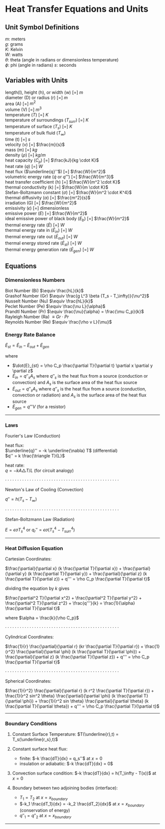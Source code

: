 # Heat Transfer Equations and Units

## Unit Symbol Definitions  
$m$: meters  
$g$: grams  
$K$: Kelvin  
$W$: watts  
$\theta$: theta (angle in radians or dimensionless temperature)  
$\phi$: phi (angle in radians)
$s$: seconds  

## Variables with Units  
length(l), height (h), or width (w) [=] $m$  
diameter (D) or radius (r) [=] $m$  
area (A) [=] ${m^2}$  
volume (V) [=] $m^3$   
temperature ($T$) [=] $K$  
temperature of surroundings ($T_{surr}$) [=] $K$  
temperature of surface ($T_s$) [=] $K$  
temperature of bulk fluid ($T_\infty$)  
time (t) [=] $s$  
velocity (v) [=] $\frac{m}{s}$  
mass (m) [=] $kg$    
density ($\rho$) [=] $kg/m$  
heat capacity ($C_p$) [=] $\frac{kJ}{kg \cdot K}$   
heat rate ($q$) [=] $W$  
heat flux ($\underline{q}''$) [=] $\frac{W}{m^2}$  
volumetric energy rate ($\dot{q}$ or $q'''$) [=] $\frac{W}{m^3}$  
heat transfer coefficient (h) [=] $\frac{W}{m^2 \cdot K}$   
thermal conductivity (k) [=] $\frac{W}{m \cdot K}$    
Stefan-Boltzmann constant ($\sigma$) [=] $\frac{W}{m^2 \cdot K^4}$  
thermal diffusivity ($\alpha$) [=] $\frac{m^2}{s}$  
irradiation (G) [=] $\frac{W}{m^2}$    
emissivity ($\epsilon$) [=] dimensionless  
emissive power ($E$) [=] $\frac{W}{m^2}$  
ideal emissive power of black body ($E_b$) [=] $\frac{W}{m^2}$  
thermal energy rate ($\dot{E}$) [=] $W$  
thermal energy rate in ($\dot{E}_{in}$) [=] $W$  
thermal energy rate out ($\dot{E}_{out}$) [=] $W$  
thermal energy stored rate ($\dot{E}_{st}$) [=] $W$  
thermal energy generation rate ($\dot{E}_{gen}$) [=] $W$    

## Equations

### Dimensionless Numbers

Biot Number (Bi) $\equiv \frac{hL}{k}$  
Grashof Number (Gr) $\equiv \frac{g L^3 \beta (T_s - T_\infty)}{\nu^2}$  
Nusselt Number (Nu) $\equiv \frac{hL}{k}$  
Peclet Number (Pe) $\equiv \frac{\nu L}{\alpha}$  
Prandtl Number (Pr) $\equiv \frac{\nu}{\alpha} = \frac{\mu C_p}{k}$  
Rayleigh Number (Ra) $\equiv Gr \cdot Pr$  
Reynolds Number (Re) $\equiv \frac{\rho v L}{\mu}$


### Energy Rate Balance

$\dot{E}_{st} = \dot{E}_{in} - \dot{E}_{out} + \dot{E}_{gen}$  

where  
- $\dot{E}_{st} = \rho C_p \frac{\partial T}{\partial t} \partial x \partial y \partial z$  
- $\dot{E}_{in} = q''_s A_s$ where $q''_s$ is the heat flux from a source (conduction or convection) and $A_s$ is the surface area of the heat flux source   
- $\dot{E}_{out} = q''_s A_s$ where $q''_s$ is the heat flux from a source (conduction, convection or radiation) and $A_s$ is the surface area of the heat flux source  
- $\dot{E}_{gen} = q'''V$ (for a resistor)

-----------------------------
### Laws


Fourier's Law (Conduction) 

heat flux:   
$\underline{q}'' = -k \underline{\nabla} T$ (differential)  
$q'' = k \frac{\triangle T}{L}$ 
 
heat rate:  
$q = -k A\triangle T /L$ (for circuit analogy)  

$\cdot \cdot \cdot \cdot \cdot \cdot \cdot \cdot \cdot \cdot \cdot \cdot \cdot \cdot \cdot \cdot \cdot \cdot \cdot \cdot \cdot \cdot \cdot \cdot \cdot \cdot \cdot \cdot \cdot \cdot \cdot \cdot \cdot \cdot \cdot \cdot \cdot \cdot \cdot \cdot \cdot \cdot \cdot \cdot \cdot \cdot \cdot$

Newton's Law of Cooling (Convection) 

$q'' = h(T_s - T_\infty)$  

$\cdot \cdot \cdot \cdot \cdot \cdot \cdot \cdot \cdot \cdot \cdot \cdot \cdot \cdot \cdot \cdot \cdot \cdot \cdot \cdot \cdot \cdot \cdot \cdot \cdot \cdot \cdot \cdot \cdot \cdot \cdot \cdot \cdot \cdot \cdot \cdot \cdot \cdot \cdot \cdot \cdot \cdot \cdot \cdot \cdot \cdot \cdot$

Stefan-Boltzmann Law (Radiation)  

$E = \epsilon \sigma T_s^4$ or $q_r'' = \epsilon \sigma (T_s^4 - T_{surr}^4)$

-----------------

### Heat Diffusion Equation  

Cartesian Coordinates:  

$\frac{\partial}{\partial x} (k \frac{\partial T}{\partial x}) + \frac{\partial}{\partial y} (k \frac{\partial T}{\partial y}) + \frac{\partial}{\partial z} (k \frac{\partial T}{\partial z}) + q''' = \rho C_p \frac{\partial T}{\partial t}$  

dividing the equation by $k$ gives  

$\frac{\partial^2 T}{\partial x^2} + \frac{\partial^2 T}{\partial y^2} + \frac{\partial^2 T}{\partial z^2} + \frac{q'''}{k} = \frac{1}{\alpha} \frac{\partial T}{\partial t}$  

where $\alpha = \frac{k}{\rho C_p}$  

$\cdot \cdot \cdot \cdot \cdot \cdot \cdot \cdot \cdot \cdot \cdot \cdot \cdot \cdot \cdot \cdot \cdot \cdot \cdot \cdot \cdot \cdot \cdot \cdot \cdot \cdot \cdot \cdot \cdot \cdot \cdot \cdot \cdot \cdot \cdot \cdot \cdot \cdot \cdot \cdot \cdot \cdot \cdot \cdot \cdot \cdot \cdot$

Cylindrical Coordinates:  

$\frac{1}{r} \frac{\partial}{\partial r} (kr \frac{\partial T}{\partial r}) + \frac{1}{r^2} \frac{\partial}{\partial \phi} (k \frac{\partial T}{\partial \phi}) + \frac{\partial}{\partial z} (k \frac{\partial T}{\partial z}) + q''' = \rho C_p \frac{\partial T}{\partial t}$  

$\cdot \cdot \cdot \cdot \cdot \cdot \cdot \cdot \cdot \cdot \cdot \cdot \cdot \cdot \cdot \cdot \cdot \cdot \cdot \cdot \cdot \cdot \cdot \cdot \cdot \cdot \cdot \cdot \cdot \cdot \cdot \cdot \cdot \cdot \cdot \cdot \cdot \cdot \cdot \cdot \cdot \cdot \cdot \cdot \cdot \cdot \cdot$

Spherical Coordinates:

$\frac{1}{r^2} \frac{\partial}{\partial r} (k r^2 \frac{\partial T}{\partial r}) + \frac{1}{r^2 sin^2 \theta} \frac{\partial}{\partial \phi} (k \frac{\partial T}{\partial \phi}) + \frac{1}{r^2 sin \theta} \frac{\partial}{\partial \theta} (k \frac{\partial T}{\partial \theta}) + q''' = \rho C_p \frac{\partial T}{\partial t}$  

-----------------

### Boundary Conditions  

1. Constant Surface Temperature: $T(\underline{r},t) = T_s(\underline{r_s},t)$  

2. Constant surface heat flux: 
    - finite: $-k \frac{dT}{dx} = q_s''$ at $x=0$
    - insulation or adiabatic: $-k \frac{dT}{dx} = 0$  

3. Convection surface condition: $-k \frac{dT}{dx} = h(T_\infty - T(x))$ at $x=0$  

4. Boundary between two adjoining bodies (interface):
    - $T_1 = T_2$ at $x=x_{boundary}$
    - $-k_1 \frac{dT_1}{dx} = -k_2 \frac{dT_2}{dx}$ at $x=x_{boundary}$ (conservation of energy)
    - $q''_1 = q''_2$ at $x=x_{boundary}$  

------------------------


